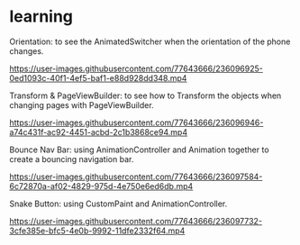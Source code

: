 # learning

Orientation: to see the AnimatedSwitcher when the orientation of the phone changes.

https://user-images.githubusercontent.com/77643666/236096925-0ed1093c-40f1-4ef5-baf1-e88d928dd348.mp4


Transform & PageViewBuilder: to see how to Transform the objects when changing pages with PageViewBuilder.

https://user-images.githubusercontent.com/77643666/236096946-a74c431f-ac92-4451-acbd-2c1b3868ce94.mp4


Bounce Nav Bar: using AnimationController and Animation together to create a bouncing navigation bar.

https://user-images.githubusercontent.com/77643666/236097584-6c72870a-af02-4829-975d-4e750e6ed6db.mp4


Snake Button: using CustomPaint and AnimationController.

https://user-images.githubusercontent.com/77643666/236097732-3cfe385e-bfc5-4e0b-9992-11dfe2332f64.mp4

